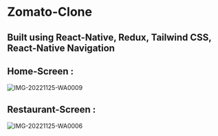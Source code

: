 # Zomato-Clone
## Built using React-Native, Redux, Tailwind CSS, React-Native Navigation


## Home-Screen :



![IMG-20221125-WA0009](https://user-images.githubusercontent.com/100460439/203995715-6370f2d7-84b7-41b6-b42b-f0443c78cbb4.jpg)



## Restaurant-Screen :



![IMG-20221125-WA0006](https://user-images.githubusercontent.com/100460439/203995896-f295c260-2aea-4401-b37a-660ebfd3e41d.jpg)

